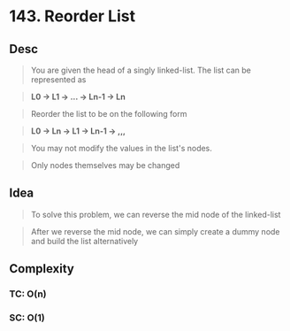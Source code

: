 # 143. Reorder List

## Desc

> You are given the head of a singly linked-list. The list can be represented as

> **L0 -> L1 -> ... -> Ln-1 -> Ln**

> Reorder the list to be on the following form

> **L0 -> Ln -> L1 -> Ln-1 -> ,,,**

> You may not modify the values in the list's nodes.

> Only nodes themselves may be changed

## Idea

> To solve this problem, we can reverse the mid node of the linked-list

> After we reverse the mid node, we can simply create a dummy node and build the list alternatively

## Complexity

### TC: O(n)

### SC: O(1)
